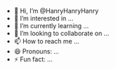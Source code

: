 - 👋 Hi, I’m @HanryHanryHanry
- 👀 I’m interested in ...
- 🌱 I’m currently learning ...
- 💞️ I’m looking to collaborate on ...
- 📫 How to reach me ...
- 😄 Pronouns: ...
- ⚡ Fun fact: ...

<!---
HanryHanryHanry/HanryHanryHanry is a ✨ special ✨ repository because its `README.md` (this file) appears on your GitHub profile.
You can click the Preview link to take a look at your changes.
--->
